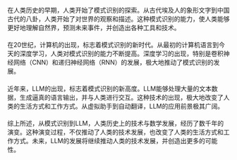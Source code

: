####
 在人类历史的早期，人类开始了模式识别的探索。从古代埃及人的象形文字到中国古代的八卦，人类开始了对世界的观察和描述。这种模式识别的能力，使人类能够更好地理解自然界，预测未来事件，并创造出各种工具和技术。

####
在20世纪，计算机的出现，标志着模式识别的新时代。从最初的计算机语言到今天的深度学习，人类对模式识别的能力不断提高。深度学习的出现，特别是卷积神经网络（CNN）和递归神经网络（RNN）的发展，极大地推动了模式识别的发展。

####
近年来，LLM的出现，标志着模式识别的新高度。LLM能够处理大量的文本数据，生成逼真的语言输出，并与人类进行交互。这种技术的出现，极大地改变了人类的生活方式和工作方式。从虚拟助手到自动翻译，LLM的应用前景极其广阔。

####
综上所述，从模式识别到LLM，人类历史上的技术与数学发展，经历了数千年的演变。这种演变过程，不仅推动了人类的技术发展，也改变了人类的生活方式和工作方式。未来，LLM的发展将继续推动人类的技术发展，并创造出更多的可能性。